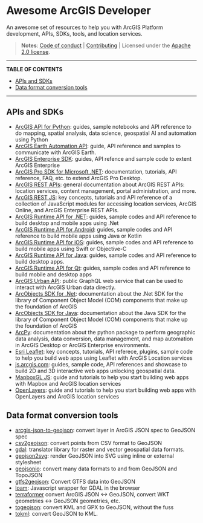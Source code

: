 # Awesome ArcGIS Developer

An awesome set of resources to help you with ArcGIS Platform development, APIs, SDKs, tools, and location services.

> **Notes**: [Code of conduct](CODE_OF_CONDUCT.md) | [Contributing](CONTRIBUTING.md) | Licensed under the [Apache 2.0 license](LICENSE.md).

---

**TABLE OF CONTENTS**

<!-- START doctoc generated TOC please keep comment here to allow auto update -->
<!-- DON'T EDIT THIS SECTION, INSTEAD RE-RUN doctoc TO UPDATE -->

- [APIs and SDKs](#apis-and-sdks)
- [Data format conversion tools](#data-format-conversion-tools)

<!-- END doctoc generated TOC please keep comment here to allow auto update -->

---

## APIs and SDKs

- [ArcGIS API for Python](https://developers.arcgis.com/python/): guides, sample notebooks and API reference to do mapping, spatial analysis, data science, geospatial AI and automation using Python
- [ArcGIS Earth Automation API](https://doc.arcgis.com/en/arcgis-earth/automation-api/get-started.htm): guide, API reference and samples to communicate with ArcGIS Earth.
- [ArcGIS Enterprise SDK](https://developers.arcgis.com/enterprise-sdk/): guides, API refence and sample code to extent ArcGIS Enterprise
- [ArcGIS Pro SDK for Microsoft .NET](https://pro.arcgis.com/en/pro-app/latest/sdk/): documentation, tutorials, API reference, FAQ, etc. to extend ArcGIS Pro Desktop.
- [ArcGIS REST APIs](https://developers.arcgis.com/rest/): general documentation about ArcGIS REST APIs: location services, content management, portal administration, and more.
- [ArcGIS REST JS](https://developers.arcgis.com/arcgis-rest-js/): key concepts, tutorials and API reference of a collection of JavaScript modules for accessing location services, ArcGIS Online, and ArcGIS Enterprise REST APIs.
- [ArcGIS Runtime API for .NET](https://developers.arcgis.com/net/): guides, sample codes and API reference to build desktop and mobile apps using .Net
- [ArcGIS Runtime API for Android](https://developers.arcgis.com/android/): guides, sample codes and API reference to build mobile apps using Java or Kotlin
- [ArcGIS Runtime API for iOS](https://developers.arcgis.com/ios/): guides, sample codes and API reference to build mobile apps using Swift or Objective-C
- [ArcGIS Runtime API for Java](https://developers.arcgis.com/java/): guides, sample codes and API reference to build desktop apps.
- [ArcGIS Runtime API for Qt](https://developers.arcgis.com/qt/): guides, sample codes and API reference to build mobile and desktop apps
- [ArcGIS Urban API](https://developers.arcgis.com/arcgis-urban-api/): public GraphQL web service that can be used to interact with ArcGIS Urban data directly.
- [ArcObjects SDK for .Net](https://desktop.arcgis.com/en/arcobjects/latest/net/webframe.htm#RoadmapToExtendingArcObjects.htm): documentation about the .Net SDK for the library of Component Object Model (COM) components that make up the foundation of ArcGIS
- [ArcObjects SDK for Java](https://desktop.arcgis.com/en/arcobjects/latest/java/#80146cac-6b50-4c82-a9f5-7a5be3406c5b.htm): documentation about the Java SDK for the library of Component Object Model (COM) components that make up the foundation of ArcGIS
- [ArcPy](https://pro.arcgis.com/en/pro-app/arcpy/main/arcgis-pro-arcpy-reference.htm): documentation about the python package to perform geographic data analysis, data conversion, data management, and map automation in ArcGIS Desktop or ArcGIS Enterprise environments.
- [Esri Leaflet](https://developers.arcgis.com/esri-leaflet/): key concepts, tutorials, API referece, plugins, sample code to help you build web apps using Leaflet with ArcGIS Location services
- [js.arcgis.com](https://developers.arcgis.com/javascript/latest/): guides, sample code, API references and showcase to build 2D and 3D interactive web apps unlocking geospatial data.
- [MapboxGL JS](https://developers.arcgis.com/mapbox-gl-js/): guide and tutorials to help you start building web apps with Mapbox and ArcGIS location services
- [OpenLayers](https://developers.arcgis.com/openlayers/): guide and tutorials to help you start building web apps with OpenLayers and ArcGIS location services

## Data format conversion tools

- [arcgis-json-to-geojson](https://github.com/gavinr/arcgis-json-to-geojson): convert layer in ArcGIS JSON spec to GeoJSON spec
- [csv2geojson](https://viglino.github.io/ol-ext/examples/misc/csv2geojson.html): convert points from CSV format to GeoJSON
- [gdal](https://github.com/OSGeo/gdal): translator library for raster and vector geospatial data formats.
- [geojson2svg](https://github.com/w8r/geojson2svg): render GeoJSON into SVG using inline or external stylesheet
- [geojsonio](https://github.com/ropensci/geojsonio): convert many data formats to and from GeoJSON and TopoJSON
- [gtfs2geojson](https://github.com/node-geojson/gtfs2geojson): Convert GTFS data into GeoJSON
- [loam](https://github.com/azavea/loam): Javascript wrapper for GDAL in the browser
- [terraformer](https://github.com/terraformer-js/terraformer) convert ArcGIS JSON <-> GeoJSON, convert WKT geometries <-> GeoJSON geometries, etc.
- [togeojson](mapbox.github.io/togeojson/): convert KML and GPX to GeoJSON, without the fuss
- [tokml](https://github.com/mapbox/tokml): convert GeoJSON to KML.
